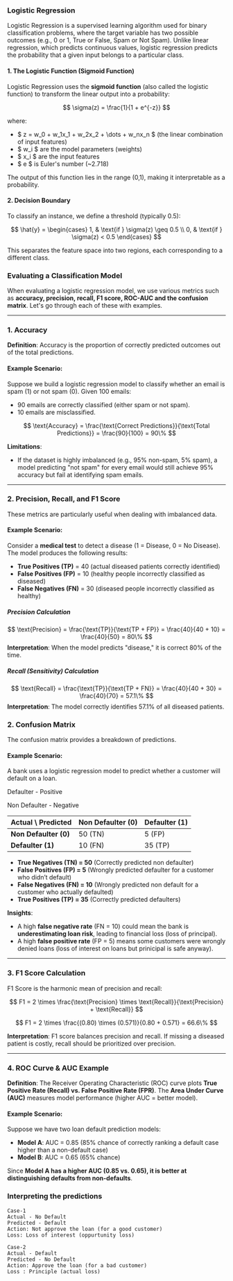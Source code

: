 ### **Logistic Regression**

Logistic Regression is a supervised learning algorithm used for binary classification problems, where the target variable has two possible outcomes (e.g., 0 or 1, True or False, Spam or Not Spam). Unlike linear regression, which predicts continuous values, logistic regression predicts the probability that a given input belongs to a particular class.

#### 1. The Logistic Function (Sigmoid Function)
Logistic Regression uses the **sigmoid function** (also called the logistic function) to transform the linear output into a probability:

$$
\sigma(z) = \frac{1}{1 + e^{-z}}
$$

where:
- $ z = w_0 + w_1x_1 + w_2x_2 + \dots + w_nx_n $ (the linear combination of input features)
- $ w_i $ are the model parameters (weights)
- $ x_i $ are the input features
- $ e $ is Euler's number (~2.718)

The output of this function lies in the range (0,1), making it interpretable as a probability.

#### 2. Decision Boundary
To classify an instance, we define a threshold (typically 0.5):

$$
\hat{y} =
\begin{cases} 
1, & \text{if } \sigma(z) \geq 0.5 \\
0, & \text{if } \sigma(z) < 0.5
\end{cases}
$$

This separates the feature space into two regions, each corresponding to a different class.

### Evaluating a Classification Model

When evaluating a logistic regression model, we use various metrics such as **accuracy, precision, recall, F1 score, ROC-AUC and the confusion matrix**. Let's go through each of these with examples.

---

### 1. Accuracy 
**Definition**: Accuracy is the proportion of correctly predicted outcomes out of the total predictions.

#### **Example Scenario**:
Suppose we build a logistic regression model to classify whether an email is spam (1) or not spam (0). Given 100 emails:
- 90 emails are correctly classified (either spam or not spam).
- 10 emails are misclassified.

$$
\text{Accuracy} = \frac{\text{Correct Predictions}}{\text{Total Predictions}} = \frac{90}{100} = 90\%
$$

**Limitations**:
- If the dataset is highly imbalanced (e.g., 95% non-spam, 5% spam), a model predicting "not spam" for every email would still achieve 95% accuracy but fail at identifying spam emails.

---

### 2. Precision, Recall, and F1 Score 
These metrics are particularly useful when dealing with imbalanced data.

#### **Example Scenario**:
Consider a **medical test** to detect a disease (1 = Disease, 0 = No Disease). The model produces the following results:

- **True Positives (TP)** = 40 (actual diseased patients correctly identified)
- **False Positives (FP)** = 10 (healthy people incorrectly classified as diseased)
- **False Negatives (FN)** = 30 (diseased people incorrectly classified as healthy)

##### Precision Calculation
$$
\text{Precision} = \frac{\text{TP}}{\text{TP + FP}} = \frac{40}{40 + 10} = \frac{40}{50} = 80\%
$$
**Interpretation**: When the model predicts "disease," it is correct 80% of the time.

##### Recall (Sensitivity) Calculation
$$
\text{Recall} = \frac{\text{TP}}{\text{TP + FN}} = \frac{40}{40 + 30} = \frac{40}{70} = 57.1\%
$$
**Interpretation**: The model correctly identifies 57.1% of all diseased patients.

### 2. Confusion Matrix 
The confusion matrix provides a breakdown of predictions.

#### Example Scenario:
A bank uses a logistic regression model to predict whether a customer will default on a loan.

Defaulter - Positive

Non Defaulter - Negative

| Actual \ Predicted | Non Defaulter (0) | Defaulter (1) |
|-------------------|--------------|-------------|
| **Non Defaulter (0)**  | 50 (TN)  | 5 (FP)  |
| **Defaulter (1)**  | 10 (FN)  | 35 (TP)  |

- **True Negatives (TN) = 50** (Correctly predicted non defaulter)
- **False Positives (FP) = 5** (Wrongly predicted defaulter for a customer who didn’t default)
- **False Negatives (FN) = 10** (Wrongly predicted non default for a customer who actually defaulted)
- **True Positives (TP) = 35** (Correctly predicted defaulters)

**Insights**:
- A high **false negative rate** (FN = 10) could mean the bank is **underestimating loan risk**, leading to financial loss (loss of principal).
- A high **false positive rate** (FP = 5) means some customers were wrongly denied loans (loss of interest on loans but prinicipal is safe anyway).

---

### 3. F1 Score Calculation

F1 Score is the harmonic mean of precision and recall:

$$
F1 = 2 \times \frac{\text{Precision} \times \text{Recall}}{\text{Precision} + \text{Recall}}
$$

$$
F1 = 2 \times \frac{(0.80) \times (0.571)}{0.80 + 0.571} = 66.6\%
$$

**Interpretation**: F1 score balances precision and recall. If missing a diseased patient is costly, recall should be prioritized over precision.

---



### 4. ROC Curve & AUC Example
**Definition**: The Receiver Operating Characteristic (ROC) curve plots **True Positive Rate (Recall) vs. False Positive Rate (FPR)**. The **Area Under Curve (AUC)** measures model performance (higher AUC = better model).

#### Example Scenario:
Suppose we have two loan default prediction models:
- **Model A**: AUC = 0.85 (85% chance of correctly ranking a default case higher than a non-default case)
- **Model B**: AUC = 0.65 (65% chance)

Since **Model A has a higher AUC (0.85 vs. 0.65), it is better at distinguishing defaults from non-defaults**.


### Interpreting the predictions
```
Case-1
Actual - No Default
Predicted - Default
Action: Not approve the loan (for a good customer)
Loss: Loss of interest (oppurtunity loss)
```
```
Case-2
Actual - Default
Predicted - No Default
Action: Approve the loan (for a bad customer)
Loss : Principle (actual loss)
```